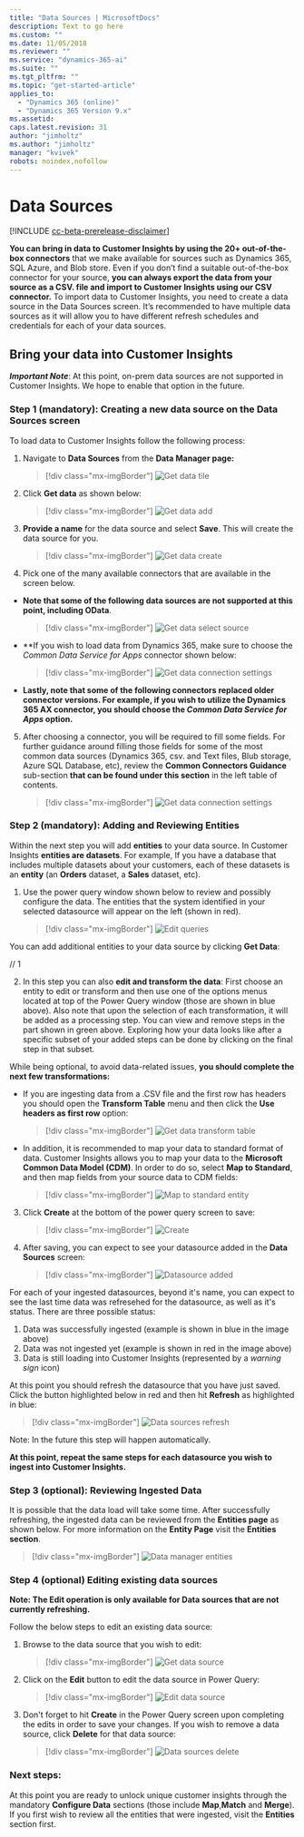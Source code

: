 ```yaml
---
title: "Data Sources | MicrosoftDocs"
description: Text to go here
ms.custom: ""
ms.date: 11/05/2018
ms.reviewer: ""
ms.service: "dynamics-365-ai"
ms.suite: ""
ms.tgt_pltfrm: ""
ms.topic: "get-started-article"
applies_to: 
  - "Dynamics 365 (online)"
  - "Dynamics 365 Version 9.x"
ms.assetid: 
caps.latest.revision: 31
author: "jimholtz"
ms.author: "jimholtz"
manager: "kvivek"
robots: noindex,nofollow
---
```

# Data Sources

[!INCLUDE [cc-beta-prerelease-disclaimer](../includes/cc-beta-prerelease-disclaimer.md)]

**You can bring in data to Customer Insights by using the 20+ out-of-the-box connectors** that we make available for sources such as Dynamics 365, SQL Azure, and Blob store. Even if you don’t find a suitable out-of-the-box connector for your source, **you can always export the data from your source as a CSV. file and import to Customer Insights using our CSV connector.** To import data to Customer Insights, you need to create a data source in the Data Sources screen. It’s recommended to have multiple data sources as it will allow you to have different refresh schedules and credentials for each of your data sources.

## Bring your data into Customer Insights 

***Important Note***: At this point, on-prem data sources are not supported in Customer Insights. 
We hope to enable that option in the future.

### Step 1 (mandatory): Creating a new data source on the Data Sources screen
To load data to Customer Insights follow the following process:

1. Navigate to **Data Sources** from the **Data Manager page:**

   > [!div class="mx-imgBorder"] 
   > ![](media/data-manager-get-data-tile.png "Get data tile")

2. Click **Get data** as shown below:

   > [!div class="mx-imgBorder"] 
   > ![](media/data-manager-get-data-add.png "Get data add")

3. **Provide a name** for the data source and select **Save**. This will create the data source for you. 

   > [!div class="mx-imgBorder"] 
   > ![](media/data-manager-get-data-create.png "Get data create")

4. Pick one of the many available connectors that are available in the screen below.
- **Note that some of the following data sources are not supported at this point, including OData**. 

  > [!div class="mx-imgBorder"] 
  > ![](media/data-manager-get-select-source.png "Get data select source")

- **If you wish to load data from Dynamics 365, make sure to choose the  *Common Data Service for Apps* connector shown below:

   > [!div class="mx-imgBorder"] 
   > ![](media/data-manager-get-data-connection-settings.png "Get data connection settings")
   
- **Lastly, note that some of the following connectors replaced older connector versions. For example, if you wish to utilize the Dynamics 365 AX connector, you should choose the *Common Data Service for Apps* option.**

5. After choosing a connector, you will be required to fill some fields. For further guidance around filling those fields for some of the most common data sources (Dynamics 365, csv. and Text files, Blub storage, Azure SQL Database, etc), review the **Common Connectors Guidance** sub-section **that can be found under this section** in the left table of contents.  

   > [!div class="mx-imgBorder"] 
   > ![](media/data-manager-get-data-connection-settings.png "Get data connection settings")


### Step 2 (mandatory): Adding and Reviewing Entities
Within the next step you will add **entities** to your data source. In Customer Insights **entities are datasets**. For example, If you have a database that includes multiple datasets about your customers, each of these datasets is an **entity** (an **Orders** dataset, a **Sales** dataset, etc). 

1. Use the power query window shown below to review and possibly configure the data. The entities that the system identified in your selected datasource will appear on the left (shown in red).

   > [!div class="mx-imgBorder"] 
   > ![](media/data-manager-configure-edit-queries.png "Edit queries")
   
You can add additional entities to your data source by clicking **Get Data**:

// 1

2. In this step you can also **edit and transform the data**: First choose an entity to edit or transform and then use one of the options menus located at top of the Power Query window (those are shown in blue above). Also note that upon the selection of each transformation, it will be added as a processing step. You can view and remove steps in the part shown in green above. Exploring how your data looks like after a specific subset of your added steps can be done by clicking on the final step in that subset.

While being optional, to avoid data-related issues, **you should complete the next few transformations:**

- If you are ingesting data from a .CSV file and the first row has headers you should open the **Transform Table** menu and then click the **Use headers as first row** option:

   > [!div class="mx-imgBorder"] 
   > ![](media/data-manager-get-data-transform-table.png "Get data transform table")

- In addition, it is recommended to map your data to standard format of data. Customer Insights allows you to map your data to the **Microsoft Common Data Model (CDM)**. In order to do so, select **Map to Standard**, and then map fields from your source data to CDM fields:

  > [!div class="mx-imgBorder"] 
  > ![](media/data-manager-get-data-map-entity.png "Map to standard entity")

3. Click **Create** at the bottom of the power query screen to save:

   > [!div class="mx-imgBorder"] 
   > ![](media/configure-data-edit-queries-create.png "Create")

4. After saving, you can expect to see your datasource added in the **Data Sources** screen:

   > [!div class="mx-imgBorder"] 
   > ![](media/configure-data-datasource-added.png "Datasource added")

For each of your ingested datasources, beyond it's name, you can expect to see the last time data was refresehed for the datasource, as well as it's status. There are three possible status: 
1. Data was successfully ingested (example is shown in blue in the image above)
2. Data was not ingested yet (example is shown in red in the image above)
3. Data is still loading into Customer Insights (represented by a *warning sign* icon)

At this point you should refresh the datasource that you have just saved. Click the button highlighted below in red and then hit **Refresh** as highlighted in blue:

> [!div class="mx-imgBorder"] 
> ![](media/configure-data-sources-refresh.png "Data sources refresh")

Note: In the future this step will happen automatically.

**At this point, repeat the same steps for each datasource you wish to ingest into Customer Insights.**

### Step 3 (optional): Reviewing Ingested Data
It is possible that the data load will take some time. After successfully refreshing, the ingested data can be reviewed from the **Entities page** as shown below. For more information on the **Entity Page** visit the **Entities section**.

> [!div class="mx-imgBorder"] 
> ![](media/data-manager-entities-data.png "Data manager entities")

### Step 4 (optional) Editing existing data sources
**Note: The Edit operation is only available for Data sources that are not currently refreshing.** 

Follow the below steps to edit an existing data source: 

1. Browse to the data source that you wish to edit:

   > [!div class="mx-imgBorder"] 
   > ![](media/data-manager-get-data-source.png "Get data source")

2. Click on the **Edit** button to edit the data source in Power Query: 

   > [!div class="mx-imgBorder"] 
   > ![](media/configure-data-sources-edit2.png "Edit data source")

3. Don't forget to hit **Create** in the Power Query screen upon completing the edits in order to save your changes. If you wish to remove a data source, click **Delete** for that data source:

   > [!div class="mx-imgBorder"] 
   > ![](media/configure-data-sources-delete.png "Data sources delete")

### Next steps:
At this point you are ready to unlock unique customer insights through the mandatory **Configure Data** sections (those include **Map**,**Match** and **Merge**). If you first wish to review all the entities that were ingested, visit the **Entities** section first. 


